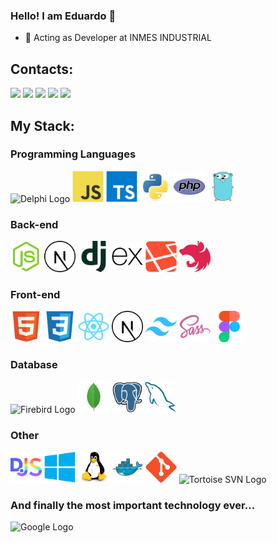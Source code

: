### Hello! I am Eduardo 👋

- 🔭 Acting as Developer at INMES INDUSTRIAL

## Contacts:

<div>
<a href="https://www.instagram.com/edufvicentini/" target="_blank"><img src="https://img.shields.io/badge/-Instagram-%23E4405F?style=for-the-badge&logo=instagram&logoColor=white" target="_blank"></a>
<a href = "mailto:eduardofvicentini@gmail.com"><img src="https://img.shields.io/badge/Gmail-D14836?style=for-the-badge&logo=gmail&logoColor=white" target="_blank"></a>
<a href="https://www.linkedin.com/in/eduardofvicentini/" target="_blank"><img src="https://img.shields.io/badge/-LinkedIn-%230077B5?style=for-the-badge&logo=linkedin&logoColor=white" target="_blank"></a> 
<a href="https://open.spotify.com/artist/49uDffcMhwfjw48sXo4nlF" target="_blank"><img src="https://img.shields.io/badge/-SPOTIFY-black?style=for-the-badge&logo=spotify" target="_blank"></a>
<img src="https://img.shields.io/badge/Eduardo%20F.%20Vicentini%207264-lavender?style=for-the-badge&logo=discord" target="_blank">
</div>

## My Stack:
  ### Programming Languages
  <div>
    <img src="https://encrypted-tbn0.gstatic.com/images?q=tbn:ANd9GcTZ3mq4xJcDphrmkmU7ZwbxUJN8kL2SslF6Lw&usqp=CAU" alt="Delphi Logo" width="50" height="50"/>
    <img src="https://github.com/devicons/devicon/blob/master/icons/javascript/javascript-original.svg" alt="JavaScript Logo" width="50" height="50"/>
    <img src="https://github.com/devicons/devicon/blob/master/icons/typescript/typescript-original.svg" alt="Typescript Logo" width="50" height="50"/>
    <img src="https://github.com/devicons/devicon/blob/master/icons/python/python-original.svg" alt="Python Logo" width="50" height="50"/>
    <img src="https://github.com/devicons/devicon/blob/master/icons/php/php-original.svg" alt="PHP Logo" width="50" height="50"/>
    <img src="https://github.com/devicons/devicon/blob/master/icons/go/go-original.svg" alt="Go Logo" width="50" height="50"/>
  </div>

  ### Back-end
  <div>
    <img src="https://github.com/devicons/devicon/blob/master/icons/nodejs/nodejs-original.svg" alt="NodeJs Logo" width="50" height="50"/>
    <img src="https://github.com/devicons/devicon/blob/master/icons/nextjs/nextjs-line.svg" alt="NextJs Logo" width="50" height="50"/>
    <img src="https://github.com/devicons/devicon/blob/master/icons/django/django-plain.svg" alt="Django Logo" width="50" height="50"/>
    <img src="https://github.com/devicons/devicon/blob/master/icons/express/express-original.svg" alt="Express Logo" width="50" height="50"/>
    <img src="https://github.com/devicons/devicon/blob/master/icons/laravel/laravel-plain.svg" alt="Laravel Logo" width="50" height="50"/>
    <img src="https://github.com/devicons/devicon/blob/master/icons/nestjs/nestjs-plain.svg" alt="NestJs Logo" width="50" height="50"/>
  </div>
  
  ### Front-end
  <div>
    <img src="https://github.com/devicons/devicon/blob/master/icons/html5/html5-original.svg" alt="HTML Logo" width="50" height="50"/>
    <img src="https://github.com/devicons/devicon/blob/master/icons/css3/css3-original.svg" alt="CSS Logo" width="50" height="50"/>
    <img src="https://github.com/devicons/devicon/blob/master/icons/react/react-original.svg" alt="React Logo" width="50" height="50"/>
    <img src="https://github.com/devicons/devicon/blob/master/icons/nextjs/nextjs-line.svg" alt="NextJs Logo" width="50" height="50"/>
    <img src="https://github.com/devicons/devicon/blob/master/icons/tailwindcss/tailwindcss-plain.svg" alt="TailwindCss Logo" width="50" height="50"/>
    <img src="https://github.com/devicons/devicon/blob/master/icons/sass/sass-original.svg" alt="Sass Logo" width="50" height="50"/>
    <img src="https://github.com/devicons/devicon/blob/master/icons/figma/figma-original.svg" alt="Figma Logo" width="50" height="50"/>
  </div>  
    
  ### Database
  <div>
    <img src="https://firebirdsql.org/file/about/firebird-logo-500.png" alt="Firebird Logo" width="50" height="50"/>
    <img src="https://github.com/devicons/devicon/blob/master/icons/mongodb/mongodb-original.svg" alt="MongoDB Logo" width="50" height="50"/>
    <img src="https://github.com/devicons/devicon/blob/master/icons/postgresql/postgresql-original.svg" alt="Postgresql Logo" width="50" height="50"/>
    <img src="https://github.com/devicons/devicon/blob/master/icons/mysql/mysql-original.svg" alt="MySQL Logo" width="50" height="50"/>
  </div>  
  
  ### Other
  <div>
    <img src="https://github.com/devicons/devicon/blob/master/icons/discordjs/discordjs-original.svg" alt="DiscordJS Logo" width="50" height="50"/>
    <img src="https://github.com/devicons/devicon/blob/master/icons/windows8/windows8-original.svg" alt="Windows Logo" width="50" height="50"/>
    <img src="https://github.com/devicons/devicon/blob/master/icons/linux/linux-original.svg" alt="Linux Logo" width="50" height="50"/>
    <img src="https://github.com/devicons/devicon/blob/master/icons/docker/docker-original.svg" alt="Docker Logo" width="50" height="50"/>
    <img src="https://github.com/devicons/devicon/blob/master/icons/git/git-original.svg" alt="Git Logo" width="50" height="50"/>
    <img src="https://tortoisesvn.net/assets/img/logo-256x256.png" alt="Tortoise SVN Logo" width="50" height="50"/>
  </div>  
  
  ### And finally the most important technology ever...
  <div>
    <img src="https://cdn5-ss8.sharpschool.com/UserFiles/Servers/Server_1015762/Image/Google/Google.png" alt="Google Logo" width="150"/>
  </div>  
